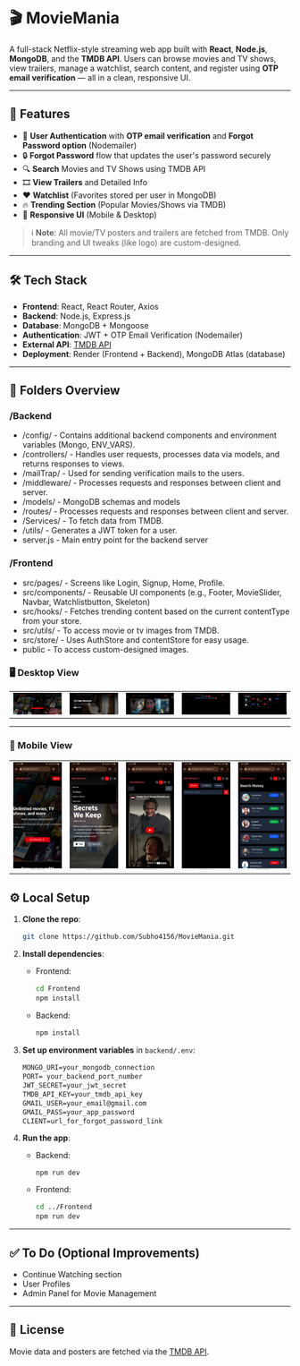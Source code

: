 
# 🎬 MovieMania

A full-stack Netflix-style streaming web app built with **React**, **Node.js**, **MongoDB**, and the **TMDB API**. Users can browse movies and TV shows, view trailers, manage a watchlist, search content, and register using **OTP email verification** — all in a clean, responsive UI.

---

## 🚀 Features

- 🔐 **User Authentication** with **OTP email verification** and **Forgot Password option** (Nodemailer)
- 🔒 **Forgot Password** flow that updates the user's password securely
- 🔍 **Search** Movies and TV Shows using TMDB API
- 🎞️ **View Trailers** and Detailed Info
- ❤️ **Watchlist** (Favorites stored per user in MongoDB)
- 🔥 **Trending Section** (Popular Movies/Shows via TMDB)
- 📱 **Responsive UI** (Mobile & Desktop)

> ℹ️ **Note**: All movie/TV posters and trailers are fetched from TMDB. Only branding and UI tweaks (like logo) are custom-designed.

---

## 🛠️ Tech Stack

- **Frontend**: React, React Router, Axios  
- **Backend**: Node.js, Express.js  
- **Database**: MongoDB + Mongoose  
- **Authentication**: JWT + OTP Email Verification (Nodemailer)  
- **External API**: [TMDB API](https://www.themoviedb.org/documentation/api)  
- **Deployment**: Render (Frontend + Backend), MongoDB Atlas (database)

---

## 📁 Folders Overview

### /Backend
- /config/ - Contains additional backend components and environment variables (Mongo, ENV_VARS). 
- /controllers/ - Handles user requests, processes data via models, and returns responses to views.
- /mailTrap/ - Used for sending verification mails to the users.
- /middleware/ - Processes requests and responses between client and server.
- /models/ - MongoDB schemas and models  
- /routes/ - Processes requests and responses between client and server.
- /Services/ - To fetch data from TMDB.
- /utils/ - Generates a JWT token for a user.
- server.js - Main entry point for the backend server  

### /Frontend
- src/pages/ - Screens like Login, Signup, Home, Profile.  
- src/components/ - Reusable UI components (e.g., Footer, MovieSlider, Navbar, Watchlistbutton, Skeleton)  
- src/hooks/ - Fetches trending content based on the current contentType from your store.   
- src/utils/ - To access movie or tv images from TMDB.  
- src/store/ - Uses AuthStore and contentStore for easy usage.
- public - To access custom-designed images.


### 🖥️ Desktop View

<table>
  <tr>
    <td><img src="https://github.com/Subho4156/Project_Screenshots/blob/main/MovieMania/PC/Screenshot%202025-05-16%20220831.png?raw=true" alt="Desktop 1" width="250"/></td>
    <td><img src="https://github.com/Subho4156/Project_Screenshots/blob/main/MovieMania/PC/Screenshot%202025-05-16%20220332.png?raw=true" alt="Desktop 2" width="250"/></td>
    <td><img src="https://github.com/Subho4156/Project_Screenshots/blob/main/MovieMania/PC/Screenshot%202025-05-16%20220431.png?raw=true" alt="Desktop 3" width="250"/></td>
    <td><img src="https://github.com/Subho4156/Project_Screenshots/blob/main/MovieMania/PC/Screenshot%202025-05-16%20220642.png?raw=true" alt="Desktop 4" width="250"/></td>
    <td><img src="https://github.com/Subho4156/Project_Screenshots/blob/main/MovieMania/PC/Screenshot%202025-05-16%20220624.png?raw=true" alt="Desktop 5" width="250"/></td>
  </tr>
</table>

---

### 📱 Mobile View

<table>
  <tr>
    <td><img src="https://github.com/Subho4156/Project_Screenshots/blob/main/MovieMania/Mobile/IMG-20250516-WA0022.jpg?raw=true" alt="Mobile 1" width="120"/></td>
    <td><img src="https://github.com/Subho4156/Project_Screenshots/blob/main/MovieMania/Mobile/IMG-20250516-WA0013.jpg?raw=true" alt="Mobile 2" width="120"/></td>
    <td><img src="https://github.com/Subho4156/Project_Screenshots/blob/main/MovieMania/Mobile/IMG-20250516-WA0016.jpg?raw=true" alt="Mobile 3" width="120"/></td>
    <td><img src="https://github.com/Subho4156/Project_Screenshots/blob/main/MovieMania/Mobile/IMG-20250516-WA0018.jpg?raw=true" alt="Mobile 4" width="120"/></td>
    <td><img src="https://github.com/Subho4156/Project_Screenshots/blob/main/MovieMania/Mobile/IMG-20250516-WA0021.jpg?raw=true" alt="Mobile 5" width="120"/></td>
  </tr>
</table>

## ⚙️ Local Setup

1. **Clone the repo**:
   ```bash
   git clone https://github.com/Subho4156/MovieMania.git
   ```

2. **Install dependencies**:

   - Frontend:
     ```bash
     cd Frontend
     npm install
     ```

   - Backend:
     ```bash
     npm install
     ```

3. **Set up environment variables** in `backend/.env`:
   ```
   MONGO_URI=your_mongodb_connection
   PORT= your_backend_port_number
   JWT_SECRET=your_jwt_secret
   TMDB_API_KEY=your_tmdb_api_key
   GMAIL_USER=your_email@gmail.com
   GMAIL_PASS=your_app_password
   CLIENT=url_for_forgot_password_link

4. **Run the app**:

   - Backend:
     ```bash
     npm run dev
     ```

   - Frontend:
     ```bash
     cd ../Frontend
     npm run dev
     ```

---

## ✅ To Do (Optional Improvements)
- Continue Watching section  
- User Profiles  
- Admin Panel for Movie Management  

---

## 📄 License
  
Movie data and posters are fetched via the [TMDB API](https://www.themoviedb.org/documentation/api).
